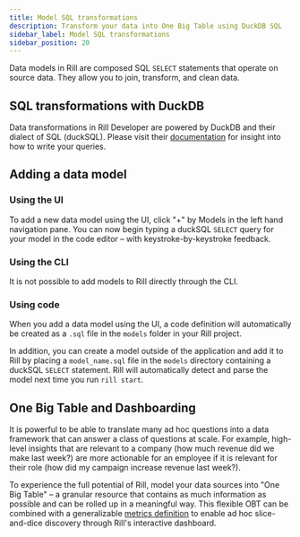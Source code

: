 ```yaml
---
title: Model SQL transformations
description: Transform your data into One Big Table using DuckDB SQL
sidebar_label: Model SQL transformations
sidebar_position: 20
---
```


Data models in Rill are composed SQL `SELECT` statements that operate on source data. They allow you to join, transform, and clean data.

## SQL transformations with DuckDB

Data transformations in Rill Developer are powered by DuckDB and their dialect of SQL (duckSQL). Please visit their [documentation](https://duckdb.org/docs/sql/introduction) for insight into how to write your queries.

## Adding a data model

### Using the UI

To add a new data model using the UI, click "+" by Models in the left hand navigation pane. You can now begin typing a duckSQL `SELECT` query for your model in the code editor – with keystroke-by-keystroke feedback.

### Using the CLI
It is not possible to add models to Rill directly through the CLI.

### Using code
When you add a data model using the UI, a code definition will automatically be created as a `.sql` file in the `models` folder in your Rill project.

In addition, you can create a model outside of the application and add it to Rill by placing a `model_name.sql` file in the `models` directory containing a duckSQL `SELECT` statement. Rill will automatically detect and parse the model next time you run `rill start`.

## One Big Table and Dashboarding

It is powerful to be able to translate many ad hoc questions into a data framework that can answer a class of questions at scale. For example, high-level insights that are relevant to a company (how much revenue did we make last week?) are more actionable for an employee if it is relevant for their role (how did my campaign increase revenue last week?).

To experience the full potential of Rill, model your data sources into "One Big Table" – a granular resource that contains as much information as possible and can be rolled up in a meaningful way. This flexible OBT can be combined with a generalizable [metrics definition](./metrics-dashboard) to enable ad hoc slice-and-dice discovery through Rill's interactive dashboard.
